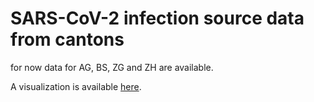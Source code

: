 # SARS-CoV-2 infection source data from cantons
for now data for AG, BS, ZG and ZH are available.

A visualization is available [here](https://maekke.github.io/visualize_infection_sources.html).
